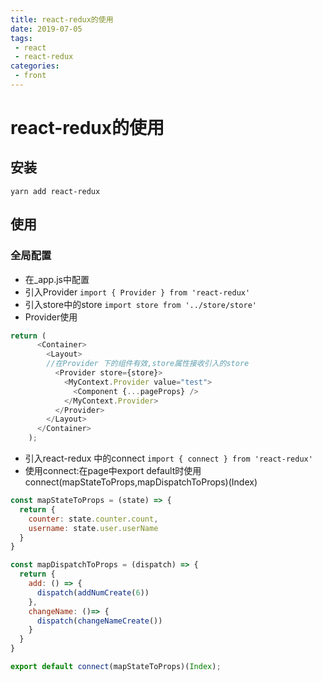 ```yaml
---
title: react-redux的使用
date: 2019-07-05
tags:
 - react
 - react-redux
categories: 
 - front
---
```



# react-redux的使用

## 安装
`yarn add react-redux`

## 使用
### 全局配置
* 在_app.js中配置
* 引入Provider
`import { Provider } from 'react-redux'`
* 引入store中的store
`import store from '../store/store'`  
* Provider使用
```js
return (
      <Container>
        <Layout>
        //在Provider 下的组件有效,store属性接收引入的store
          <Provider store={store}>
            <MyContext.Provider value="test">
              <Component {...pageProps} />
            </MyContext.Provider>
          </Provider>
        </Layout>
      </Container>
    );
```
* 引入react-redux 中的connect
`import { connect } from 'react-redux'`
* 使用connect:在page中export default时使用connect(mapStateToProps,mapDispatchToProps)(Index)
```js
const mapStateToProps = (state) => {
  return {
    counter: state.counter.count,
    username: state.user.userName
  }
}

const mapDispatchToProps = (dispatch) => {
  return {
    add: () => {
      dispatch(addNumCreate(6))
    },
    changeName: ()=> {
      dispatch(changeNameCreate())
    }
  }
}

export default connect(mapStateToProps)(Index);
```